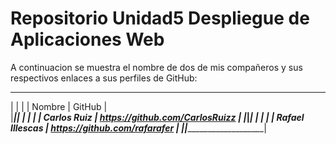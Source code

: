 # Repositorio Unidad5 Despliegue de Aplicaciones Web

A continuacion se muestra el nombre de dos de mis compañeros y sus respectivos enlaces
a sus perfiles de GitHub:

____________________________________________________
|      	       	  |		  		   |
|      Nombre     |            GitHub	  	   |	
|_________________|________________________________|
|	          |				   |
|  Carlos Ruiz    | https://github.com/CarlosRuizz |
|_________________|________________________________|
|		  |				   |
| Rafael Illescas | https://github.com/rafarafer   |
|_________________|________________________________|
